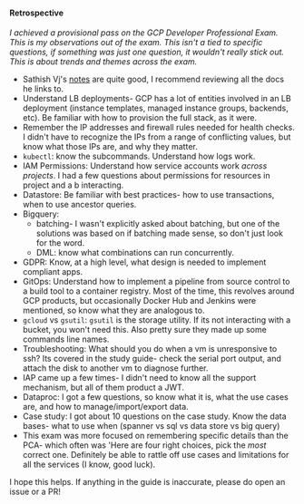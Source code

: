 #### Retrospective

_I achieved a provisional pass on the GCP Developer Professional Exam. This is my observations out of the exam. This isn't a tied to specific questions, if something was just one question, it wouldn't really stick out. This is about trends and themes across the exam._

- Sathish Vj's [notes](https://medium.com/@sathishvj/notes-from-my-beta-google-cloud-professional-cloud-developer-exam-e5826f6e5de1) are quite good, I recommend reviewing all the docs he links to.
- Understand LB deployments- GCP has a lot of entities involved in an LB deployment (instance templates, managed instance groups, backends, etc). Be familiar with how to provision the full stack, as it were.
- Remember the IP addresses and firewall rules needed for health checks. I didn't have to recognize the IPs from a range of conflicting values, but know what those IPs are, and why they matter. 
- `kubectl`: know the subcommands. Understand how logs work. 
- IAM Permissions: Understand how service accounts work _across projects_. I had a few questions about permissions for resources in project and a b interacting. 
- Datastore: Be familiar with best practices- how to use transactions, when to use ancestor queries. 
- Bigquery: 
    - batching- I wasn't explicitly asked about batching, but one of the solutions was based on if batching made sense, so don't just look for the word. 
    - DML: know what combinations can run concurrently.  
- GDPR: Know, at a high level, what design is needed to implement compliant apps. 
- GitOps: Understand how to implement a pipeline from source control to a build tool to a container registry. Most of the time, this revolves around GCP products, but occasionally Docker Hub and Jenkins were mentioned, so know what they are analogous to. 
- `gcloud` vs `gsutil`: `gsutil` is the storage utility. If its not interacting with a bucket, you won't need this. Also pretty sure they made up some commands line names. 
- Troubleshooting: What should you do when a vm is unresponsive to ssh? Its covered in the study guide- check the serial port output, and attach the disk to another vm to diagnose further.
- IAP came up a few times- I didn't need to know all the support mechanism, but all of them product a JWT. 
- Dataproc: I got a few questions, so know what it is, what the use cases are, and how to manage/import/export data.
- Case study: I got about 10 questions on the case study. Know the data bases- what to use when (spanner vs sql vs data store vs big query)
- This exam was more focused on remembering specific details than the PCA- which often was 'Here are four right choices, pick the _most_ correct one. Definitely be able to rattle off use cases and limitations for all the services (I know, good luck). 

I hope this helps. If anything in the guide is inaccurate, please do open an issue or a PR!
